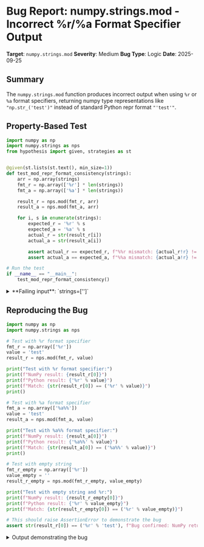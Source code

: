 # Bug Report: numpy.strings.mod - Incorrect %r/%a Format Specifier Output

**Target**: `numpy.strings.mod`
**Severity**: Medium
**Bug Type**: Logic
**Date**: 2025-09-25

## Summary

The `numpy.strings.mod` function produces incorrect output when using `%r` or `%a` format specifiers, returning numpy type representations like `"np.str_('test')"` instead of standard Python repr format `"'test'"`.

## Property-Based Test

```python
import numpy as np
import numpy.strings as nps
from hypothesis import given, strategies as st


@given(st.lists(st.text(), min_size=1))
def test_mod_repr_format_consistency(strings):
    arr = np.array(strings)
    fmt_r = np.array(['%r'] * len(strings))
    fmt_a = np.array(['%a'] * len(strings))

    result_r = nps.mod(fmt_r, arr)
    result_a = nps.mod(fmt_a, arr)

    for i, s in enumerate(strings):
        expected_r = '%r' % s
        expected_a = '%a' % s
        actual_r = str(result_r[i])
        actual_a = str(result_a[i])

        assert actual_r == expected_r, f"%%r mismatch: {actual_r!r} != {expected_r!r}"
        assert actual_a == expected_a, f"%%a mismatch: {actual_a!r} != {expected_a!r}"

# Run the test
if __name__ == "__main__":
    test_mod_repr_format_consistency()
```

<details>

<summary>
**Failing input**: `strings=['']`
</summary>
```
Traceback (most recent call last):
  File "/home/npc/pbt/agentic-pbt/worker_/60/hypo.py", line 26, in <module>
    test_mod_repr_format_consistency()
    ~~~~~~~~~~~~~~~~~~~~~~~~~~~~~~~~^^
  File "/home/npc/pbt/agentic-pbt/worker_/60/hypo.py", line 7, in test_mod_repr_format_consistency
    def test_mod_repr_format_consistency(strings):
                   ^^^
  File "/home/npc/miniconda/lib/python3.13/site-packages/hypothesis/core.py", line 2124, in wrapped_test
    raise the_error_hypothesis_found
  File "/home/npc/pbt/agentic-pbt/worker_/60/hypo.py", line 21, in test_mod_repr_format_consistency
    assert actual_r == expected_r, f"%%r mismatch: {actual_r!r} != {expected_r!r}"
           ^^^^^^^^^^^^^^^^^^^^^^
AssertionError: %%r mismatch: "np.str_('')" != "''"
Falsifying example: test_mod_repr_format_consistency(
    strings=[''],  # or any other generated value
)
```
</details>

## Reproducing the Bug

```python
import numpy as np
import numpy.strings as nps

# Test with %r format specifier
fmt_r = np.array(['%r'])
value = 'test'
result_r = nps.mod(fmt_r, value)

print("Test with %r format specifier:")
print(f"NumPy result: {result_r[0]}")
print(f"Python result: {'%r' % value}")
print(f"Match: {str(result_r[0]) == ('%r' % value)}")
print()

# Test with %a format specifier
fmt_a = np.array(['%a%%'])
value = 'test'
result_a = nps.mod(fmt_a, value)

print("Test with %a%% format specifier:")
print(f"NumPy result: {result_a[0]}")
print(f"Python result: {'%a%%' % value}")
print(f"Match: {str(result_a[0]) == ('%a%%' % value)}")
print()

# Test with empty string
fmt_r_empty = np.array(['%r'])
value_empty = ''
result_r_empty = nps.mod(fmt_r_empty, value_empty)

print("Test with empty string and %r:")
print(f"NumPy result: {result_r_empty[0]}")
print(f"Python result: {'%r' % value_empty}")
print(f"Match: {str(result_r_empty[0]) == ('%r' % value_empty)}")

# This should raise AssertionError to demonstrate the bug
assert str(result_r[0]) == ('%r' % 'test'), f"Bug confirmed: NumPy returns '{result_r[0]}' instead of '{'%r' % 'test'}'"
```

<details>

<summary>
Output demonstrating the bug
</summary>
```
Test with %r format specifier:
NumPy result: np.str_('test')
Python result: 'test'
Match: False

Test with %a%% format specifier:
NumPy result: np.str_('test')%
Python result: 'test'%
Match: False

Test with empty string and %r:
NumPy result: np.str_('')
Python result: ''
Match: False
Traceback (most recent call last):
  File "/home/npc/pbt/agentic-pbt/worker_/60/repo.py", line 37, in <module>
    assert str(result_r[0]) == ('%r' % 'test'), f"Bug confirmed: NumPy returns '{result_r[0]}' instead of '{'%r' % 'test'}'"
           ^^^^^^^^^^^^^^^^^^^^^^^^^^^^^^^^^^^
AssertionError: Bug confirmed: NumPy returns 'np.str_('test')' instead of ''test''
```
</details>

## Why This Is A Bug

This violates expected behavior of Python string formatting in several critical ways:

1. **Documentation Mismatch**: The numpy.strings.mod function is documented as performing "pre-Python 2.6 string formatting (interpolation)" which creates a strong expectation of compatibility with Python's % operator. The documentation makes no mention of exceptions for %r or %a format specifiers.

2. **Inconsistent Behavior**: Other format specifiers like %s, %d, %f work correctly and produce output identical to Python's % operator. Only %r and %a exhibit this incompatible behavior, suggesting an implementation oversight rather than intentional design.

3. **Breaking Compatibility**: Code expecting standard Python repr formatting will fail when:
   - Comparing numpy.strings.mod output against Python % operator output
   - Parsing formatted strings expecting standard Python repr format (e.g., `'value'` not `np.str_('value')`)
   - Migrating from regular Python string formatting to numpy arrays
   - Using repr formatting for debugging or logging purposes

4. **Technical Root Cause**: The bug occurs because numpy.strings.mod internally converts string values to np.str_ type before applying the format operation. When %r or %a calls repr() or ascii() on these numpy string objects, it gets numpy's custom __repr__ method which returns `"np.str_('value')"` instead of the underlying string's repr which would return `"'value'"`.

## Relevant Context

The implementation is located in `/home/npc/miniconda/lib/python3.13/site-packages/numpy/_core/strings.py` at line 235-268. The mod function uses `_vec_string` to apply the `__mod__` operation on numpy string objects:

```python
def mod(a, values):
    return _to_bytes_or_str_array(
        _vec_string(a, np.object_, '__mod__', (values,)), a)
```

This approach works for most format specifiers but fails for %r and %a because they invoke repr() on the numpy-wrapped strings rather than the underlying string values.

## Proposed Fix

The fix requires special handling for %r and %a format specifiers in the string formatting implementation. When these specifiers are detected, the values should be converted to plain Python strings before applying repr/ascii formatting. Here's a high-level approach:

1. Detect %r and %a format specifiers in the format string
2. For these specifiers, extract the underlying Python string value from np.str_ objects
3. Apply Python's standard repr() or ascii() to get the correct representation
4. Use this corrected representation in the formatted output

Since the actual formatting happens in compiled code via `_vec_string`, a complete fix would likely require modifications to the underlying C implementation to handle these special cases, or a preprocessing step in Python to handle %r/%a separately before calling the vectorized operation.